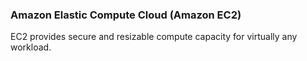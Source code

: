 ### Amazon Elastic Compute Cloud (Amazon EC2)

EC2 provides secure and resizable compute capacity for virtually any workload.


